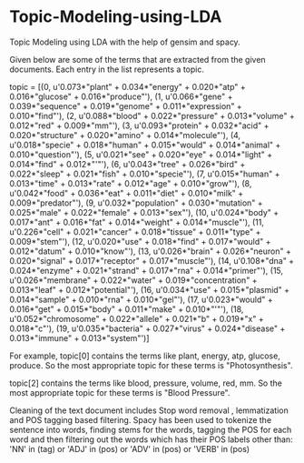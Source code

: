 # Topic-Modeling-using-LDA
Topic Modeling using LDA with the help of gensim and spacy.

Given below are some of the terms that are extracted from the given documents. Each entry in the list represents a topic.

topic = [(0, u'0.073*"plant" + 0.034*"energy" + 0.020*"atp" + 0.016*"glucose" + 0.016*"produce"'), (1, u'0.066*"gene" + 0.039*"sequence" + 0.019*"genome" + 0.011*"expression" + 0.010*"find"'), (2, u'0.088*"blood" + 0.022*"pressure" + 0.013*"volume" + 0.012*"red" + 0.009*"mm"'), (3, u'0.093*"protein" + 0.032*"acid" + 0.020*"structure" + 0.020*"amino" + 0.014*"molecule"'), (4, u'0.018*"specie" + 0.018*"human" + 0.015*"would" + 0.014*"animal" + 0.010*"question"'), (5, u'0.021*"see" + 0.020*"eye" + 0.014*"light" + 0.014*"find" + 0.012*"\'"'), (6, u'0.043*"tree" + 0.026*"bird" + 0.022*"sleep" + 0.021*"fish" + 0.010*"specie"'), (7, u'0.015*"human" + 0.013*"time" + 0.013*"rate" + 0.012*"age" + 0.010*"grow"'), (8, u'0.042*"food" + 0.036*"eat" + 0.011*"diet" + 0.010*"milk" + 0.009*"predator"'), (9, u'0.032*"population" + 0.030*"mutation" + 0.025*"male" + 0.022*"female" + 0.013*"sex"'), (10, u'0.024*"body" + 0.017*"ant" + 0.016*"fat" + 0.014*"weight" + 0.014*"muscle"'), (11, u'0.226*"cell" + 0.021*"cancer" + 0.018*"tissue" + 0.011*"type" + 0.009*"stem"'), (12, u'0.020*"use" + 0.018*"find" + 0.017*"would" + 0.012*"datum" + 0.010*"know"'), (13, u'0.026*"brain" + 0.026*"neuron" + 0.020*"signal" + 0.017*"receptor" + 0.017*"muscle"'), (14, u'0.108*"dna" + 0.024*"enzyme" + 0.021*"strand" + 0.017*"rna" + 0.014*"primer"'), (15, u'0.026*"membrane" + 0.022*"water" + 0.019*"concentration" + 0.013*"leaf" + 0.012*"potential"'), (16, u'0.034*"use" + 0.015*"plasmid" + 0.014*"sample" + 0.010*"rna" + 0.010*"gel"'), (17, u'0.023*"would" + 0.016*"get" + 0.015*"body" + 0.011*"make" + 0.010*"\'"'), (18, u'0.052*"chromosome" + 0.022*"allele" + 0.021*"b" + 0.019*"x" + 0.018*"c"'), (19, u'0.035*"bacteria" + 0.027*"virus" + 0.024*"disease" + 0.013*"immune" + 0.013*"system"')]

For example, topic[0] contains the terms like plant, energy, atp, glucose, produce. So the most appropriate topic for these terms is "Photosynthesis".

topic[2] contains the terms like blood, pressure, volume, red, mm. So the most appropriate topic for these terms is "Blood Pressure".

Cleaning of the text document includes Stop word removal , lemmatization and POS tagging based filtering.
Spacy has been used to tokenize the sentence into words, finding stems for the words, tagging the POS for each word and then filtering out the words which has their POS labels other than:
'NN' in (tag) or 'ADJ' in (pos) or 'ADV' in (pos) or 'VERB' in (pos)
